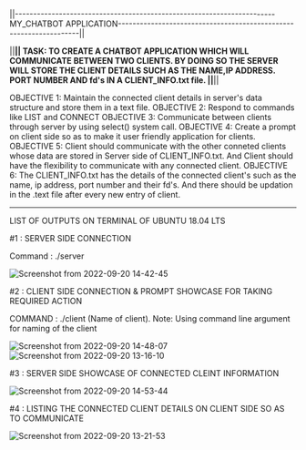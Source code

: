||-----------------------------------------------------------------------MY_CHATBOT APPLICATION-------------------------------------------------------------------||

||****************************************************************************************************************************************************************||
 TASK: TO CREATE A CHATBOT APPLICATION WHICH WILL COMMUNICATE BETWEEN TWO CLIENTS. BY DOING SO THE SERVER WILL STORE THE CLIENT DETAILS SUCH AS THE NAME,IP ADDRESS.       PORT NUMBER AND fd's IN A CLIENT_INFO.txt file.
||****************************************************************************************************************************************************************||


 OBJECTIVE 1: Maintain the connected client details in server's data structure and store them in a text file.
 OBJECTIVE 2: Respond to commands like LIST and CONNECT 
 OBJECTIVE 3: Communicate between clients through server by using select() system call.
 OBJECTIVE 4: Create a prompt on client side so as to make it user friendly application for clients.
 OBJECTIVE 5: Client should communicate with the other conneted clients whose data are stored in Server side of CLIENT_INFO.txt. And Client should have the                           flexibility to communicate with any connected client.
 OBJECTIVE 6: The CLIENT_INFO.txt has the details of the connected client's such as the name, ip address, port number and their fd's. And there should be updation 
              in the .text file after every new entry of client.
 


----------------------------------------------------------------------------------------------------------------------------------------------------------------------
LIST OF OUTPUTS ON TERMINAL OF UBUNTU 18.04 LTS

#1 : SERVER SIDE CONNECTION

Command : ./server

![Screenshot from 2022-09-20 14-42-45](https://user-images.githubusercontent.com/98145598/191218666-da7662c4-77aa-45c7-9653-6c12ed78e8d6.png)

#2 : CLIENT SIDE CONNECTION & PROMPT SHOWCASE FOR TAKING REQUIRED ACTION

COMMAND : ./client (Name of client).
        Note: Using command line argument for naming of the client

![Screenshot from 2022-09-20 14-48-07](https://user-images.githubusercontent.com/98145598/191219978-2ab313c6-65aa-4765-8469-a1ccd4cf6053.png)
![Screenshot from 2022-09-20 13-16-10](https://user-images.githubusercontent.com/98145598/191220072-8a5f550d-7bb0-4e4c-b014-ef7cb7233335.png)

#3 : SERVER SIDE SHOWCASE OF CONNECTED CLEINT INFORMATION

![Screenshot from 2022-09-20 14-53-44](https://user-images.githubusercontent.com/98145598/191221278-d823ac5e-aec9-4c7a-a91d-84bda89ee83c.png)

#4 : LISTING THE CONNECTED CLIENT DETAILS ON CLIENT SIDE SO AS TO COMMUNICATE

![Screenshot from 2022-09-20 13-21-53](https://user-images.githubusercontent.com/98145598/191231852-58039b04-df42-466f-bdd7-5d4fdc9bd68c.png)











